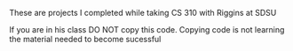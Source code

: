 These are projects I completed while taking CS 310 with Riggins at SDSU

If you are in his class DO NOT copy this code.
Copying code is not learning the material needed to become sucessful

